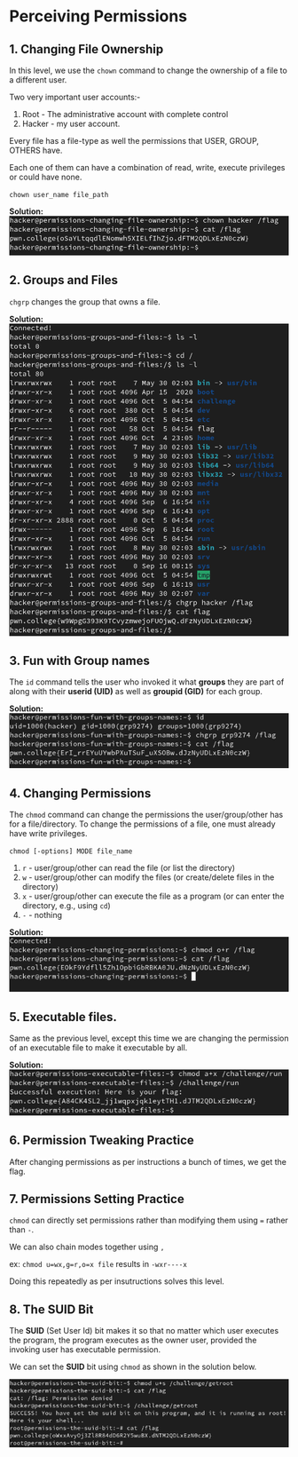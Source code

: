 # Perceiving Permissions


## 1. Changing File Ownership

In this level, we use the `chown` command to change the ownership of a file to a different user.

Two very important user accounts:-
1. Root - The administrative account with complete control
2. Hacker - my user account.

Every file has a file-type as well the permissions that USER, GROUP, OTHERS have. 

Each one of them can have a combination of read, write, execute privileges or could have none.

`chown user_name file_path`

**Solution:**
![alt text](images/image-34.png)

## 2. Groups and Files

`chgrp` changes the group that owns a file.

**Solution:**
![alt text](images/image-35.png)


## 3. Fun with Group names

The `id` command tells the user who invoked it what **groups** they are part of along with their **userid (UID)** as well as **groupid (GID)** for each group.

**Solution:**
![alt text](images/image-36.png)

## 4. Changing Permissions

The `chmod` command can change the permissions the user/group/other has for a file/directory. To change the permissions of a file, one must already have write privileges.

`chmod [-options] MODE file_name`

1. `r` - user/group/other can read the file (or list the directory)
2. `w` - user/group/other can modify the files (or create/delete files in the directory)
3. `x` - user/group/other can execute the file as a program (or can enter the directory, e.g., using `cd`)
4. `-` - nothing 

**Solution:**
![alt text](images/image-37.png)

## 5. Executable files.

Same as the previous level, except this time we are changing the permission of an executable file to make it executable by all.

**Solution:**
![alt text](images/image-38.png)

## 6. Permission Tweaking Practice

After changing permissions as per instructions a bunch of times, we get the flag.

## 7. Permissions Setting Practice

`chmod` can directly set permissions rather than modifying them using `=` rather than `-`. 

We can also chain modes together using `,`

ex: `chmod u=wx,g=r,o=x file` results in `-wxr----x`

Doing this repeatedly as per insutructions solves this level.

## 8. The SUID Bit

The **SUID** (Set User Id) bit makes it so that no matter which user executes the program, the program executes as the owner user, provided the invoking user has executable permission.

We can set the **SUID** bit using `chmod` as shown in the solution below.

![alt text](images/image-39.png)